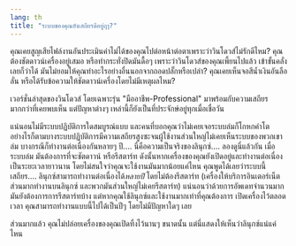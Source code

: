 ```yaml
---
lang: th
title: "ระบบของคุณยังเสถียรดีอยู่ฤๅ?"
---
```


คุณเคยสูญเสียไฟล์งานอันประเมินค่าไม่ได้ของคุณไปต่อหน้าต่อตาเพราะว่าวินโดวส์ไม่รักดีไหม? คุณต้องชัตดาวน์เครื่องอยู่เสมอ หรือทำกระทั่งปิดมันดื้อๆ เพราะว่าวินโดวส์ของคุณเพี้ยนไปแล้ว เข้าขั้นคลั่งเลยก็ว่าได้ มันไม่ยอมให้คุณทำอะไรอย่างอื่นนอกจากถอดปลั๊กหรือเปล่า? คุณเคยเห็นจอสีน้ำเงินอันลือลั่น หรือได้รับข้อความให้ชัตดาวน์เครื่องโดยไม่มีเหตุผลไหม?

เวอร์ชั่นล่าสุดของวินโดวส์ โดยเฉพาะรุ่น "มืออาชีพ-Professional" มาพร้อมกับความเสถียรมากกว่าที่เคยพบเห็น แต่ปัญหาต่างๆ เหล่านี้ก็ยังเป็นที่ประจักษ์อยู่ทุกเมื่อเชื่อวัน

แน่นอนไม่มีระบบปฏิบัติการใดสมบูรณ์แบบ และคนที่บอกคุณว่าไม่เคยเจอระบบล่มก็โกหกคำโต อย่างไรก็ตามบางระบบปฏิบัติการมีความเสถียรสูงซะจนผู้ใช้งานส่วนใหญ่ไม่เคยเห็นระบบของพวกเขาล่ม บางกรณีก็ทำงานต่อเนื่องกันหลายๆ ปี.... นี่คือความเป็นจริงของลินุกซ์.... ลองดูนี่แล้วกัน เมื่อระบบล่ม มันต้องการที่จะชัตดาวน์ หรือรีสตาร์ท ดังนั้นหากเครื่องของคุณยังเปิดอยู่และทำงานต่อเนื่องเป็นระยะเวลายาวนาน โดยไม่สนใจว่าคุณจะใช้งานมันมากน้อยแค่ไหน คุณพูดได้เลยว่าระบบนี้เสถียร.... ลินุกซ์สามารถทำงานต่อเนื่องได้<i>หลายปี</i> โดยไม่ต้องรีสตาร์ท (เครื่องให้บริการอินเตอร์เน็ตส่วนมากทำงานบนลินุกซ์ และพวกมันส่วนใหญ่ไม่เคยรีสตาร์ท) แน่นอนว่าด้วยการอัพเดทจำนวนมาก มันยังต้องการการรีสตาร์ทบ้าง แต่หากคุณใช้ลินุกซ์และใช้งานมากเท่าที่คุณต้องการ เปิดเครื่องไว้ตลอดเวลา คุณสามารถทำงานแบบนี้ไปได้เป็นปีๆ โดยไม่มีปัญหาใดๆ เลย

ส่วนมากแล้ว คุณไม่ปล่อยเครื่องของคุณเปิดทิ้งไว้นานๆ ขนาดนั้น แต่นี่แสดงให้เห็นว่าลินุกซ์แน่แค่ไหน




